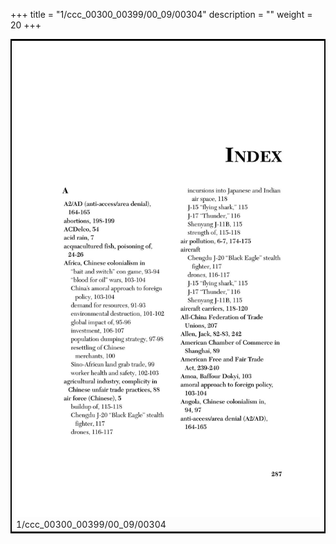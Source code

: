 +++
title = "1/ccc_00300_00399/00_09/00304"
description = ""
weight = 20
+++

<table style="border:2px solid black;max-width:800px;max-height:800px;" 
><tr><td>
<img class="center-fit-jpg"
src="/jpg_/out_jpg_dbc_304.jpg">
1/ccc_00300_00399/00_09/00304
</img></td></tr></table>
